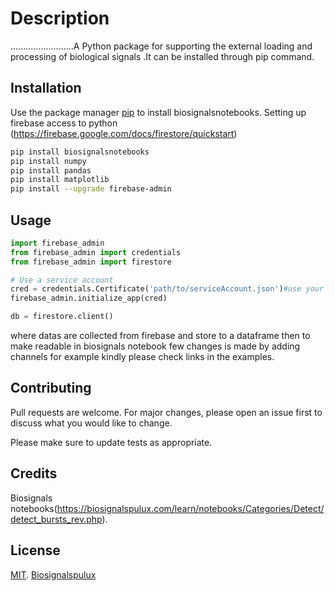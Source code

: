 # Description

.........................A Python package for supporting the external loading and processing of biological signals .It can be installed through pip command.

## Installation

Use the package manager [pip](https://pip.pypa.io/en/stable/) to install biosignalsnotebooks.
Setting up firebase access to python (https://firebase.google.com/docs/firestore/quickstart)

```bash
pip install biosignalsnotebooks
pip install numpy
pip install pandas
pip install matplotlib
pip install --upgrade firebase-admin
```

## Usage

```python
import firebase_admin
from firebase_admin import credentials
from firebase_admin import firestore

# Use a service account
cred = credentials.Certificate('path/to/serviceAccount.json')#use your persnol key here
firebase_admin.initialize_app(cred)

db = firestore.client()
```
where datas are collected from firebase and store to a dataframe then to make readable in biosignals notebook few changes is made by adding channels for example kindly please check links in the examples. 

## Contributing
Pull requests are welcome. For major changes, please open an issue first to discuss what you would like to change.

Please make sure to update tests as appropriate.
## Credits
Biosignals notebooks(https://biosignalspulux.com/learn/notebooks/Categories/Detect/detect_bursts_rev.php).

## License
[MIT]().
[Biosignalspulux]()
